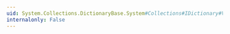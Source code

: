 ```yaml
---
uid: System.Collections.DictionaryBase.System#Collections#IDictionary#Values
internalonly: False
---
```

